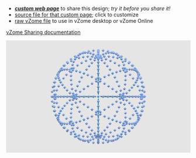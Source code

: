 
 - [***custom web page***][post] to share this design; *try it before you share it!*
 - [source file for that custom page][source]; click to customize
 - [raw vZome file][raw] to use in vZome desktop or vZome Online

[vZome Sharing documentation](https://vzome.github.io/vzome/sharing.html#how-it-works)

![Image](<30-gon-field-15-circlesvZome.png>)


[post]: <https://John-Kostick.github.io/vzome-sharing/2022/02/08/30-gon-field-15-circlesvZome-09-10-09.html>
[source]: <https://github.com/John-Kostick/vzome-sharing/edit/main/_posts/2022-02-08-30-gon-field-15-circlesvZome-09-10-09.md>
[raw]: <https://raw.githubusercontent.com/John-Kostick/vzome-sharing/main/2022/02/08/09-10-09-30-gon-field-15-circlesvZome/30-gon-field-15-circlesvZome.vZome>